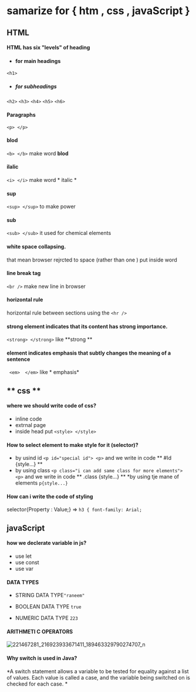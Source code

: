 # samarize for { htm , css , javaScript }
## HTML

#### HTML has six "levels" of heading
  * #### for main headings
`<h1>`  <br>
* ##### for subheadings
`<h2>`
`<h3>`
`<h4>`
`<h5>`
`<h6>`
#### Paragraphs
` <p> </p> `
####  blod 
`<b> </b>` make word **blod**
#### ilalic 
`<i> </i>` make word * italic *
#### sup 
`<sup> </sup>` to make power 
#### sub
`<sub> </sub>` it used for  chemical elements
 #### white space collapsing.
 that mean browser rejrcted to space (rather than one ) put inside word 
 #### line break tag 
 `<br />` make new line in browser
 #### horizontal rule 
 horizontal rule between sections using the `<hr /> `
 #### strong element indicates that its content has strong importance. 
`<strong> </strong>` like **strong **
####  element indicates emphasis that subtly changes the meaning of a sentence
` <em>  </em>` like * emphasis* 

## ** css **
#### where we should write code of css?
* inline code 
* extrnal page 
* inside head put `<style> </style>`
#### How to select element to make style for it (selector)?
* by usind id `<p id="special id"> <p>` and we write in code ** #Id {style...} **
* by using class `<p class="i can add same class for more elements"> <p>` and we write in code ** .class {style...} ** 
*by using tje mane of elements `p{style...}`
#### How can i write the code of styling
selector{Property  : Value;} => `h3 { font-family: Arial;`

## javaScript
#### how we declerate variable in js?
* use let 
* use const
* use var
#### DATA TYPES 
* STRING DATA TYPE`"raneem"`

* BOOLEAN DATA TYPE `true`

* NUMERIC DATA TYPE  `223`

#### ARITHMETI C OPERATORS 
![221467281_216923933671411_189463329790274707_n](https://user-images.githubusercontent.com/86605101/126916057-3fcfc80d-8a68-4672-9feb-75cff4211108.jpg)
#### Why switch is used in Java?
*A switch statement allows a variable to be tested for equality against a list of values. Each value is called a case, and the variable being switched on is checked for each case. *




